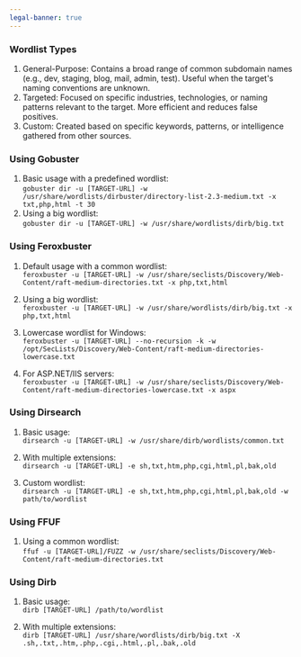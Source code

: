 ```yaml
---
legal-banner: true
---
```


### **Wordlist Types**

1. General-Purpose: Contains a broad range of common subdomain names (e.g., dev, staging, blog, mail, admin, test). Useful when the target's naming conventions are unknown.
2. Targeted: Focused on specific industries, technologies, or naming patterns relevant to the target. More efficient and reduces false positives.
3. Custom: Created based on specific keywords, patterns, or intelligence gathered from other sources.

### **Using Gobuster**

1. Basic usage with a predefined wordlist:  
    `gobuster dir -u [TARGET-URL] -w /usr/share/wordlists/dirbuster/directory-list-2.3-medium.txt -x txt,php,html -t 30`    
2. Using a big wordlist:  
    `gobuster dir -u [TARGET-URL] -w /usr/share/wordlists/dirb/big.txt`
    

### **Using Feroxbuster**

1.  Default usage with a common wordlist:  
    `feroxbuster -u [TARGET-URL] -w /usr/share/seclists/Discovery/Web-Content/raft-medium-directories.txt -x php,txt,html`
    
2.  Using a big wordlist:  
    `feroxbuster -u [TARGET-URL] -w /usr/share/wordlists/dirb/big.txt -x php,txt,html`
    
3.  Lowercase wordlist for Windows:  
    `feroxbuster -u [TARGET-URL] --no-recursion -k -w /opt/SecLists/Discovery/Web-Content/raft-medium-directories-lowercase.txt`
    
4.  For ASP.NET/IIS servers:  
    `feroxbuster -u [TARGET-URL] -w /usr/share/seclists/Discovery/Web-Content/raft-medium-directories-lowercase.txt -x aspx`
    

### **Using Dirsearch**

1.  Basic usage:  
    `dirsearch -u [TARGET-URL] -w /usr/share/dirb/wordlists/common.txt`
    
2.  With multiple extensions:  
    `dirsearch -u [TARGET-URL] -e sh,txt,htm,php,cgi,html,pl,bak,old`
    
3.  Custom wordlist:  
    `dirsearch -u [TARGET-URL] -e sh,txt,htm,php,cgi,html,pl,bak,old -w path/to/wordlist`
    

### **Using FFUF**

1.  Using a common wordlist:  
    `ffuf -u [TARGET-URL]/FUZZ -w /usr/share/seclists/Discovery/Web-Content/raft-medium-directories.txt`

### **Using Dirb**

1.  Basic usage:  
    `dirb [TARGET-URL] /path/to/wordlist`
    
2.  With multiple extensions:  
    `dirb [TARGET-URL] /usr/share/wordlists/dirb/big.txt -X .sh,.txt,.htm,.php,.cgi,.html,.pl,.bak,.old`